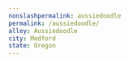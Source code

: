 ```yaml
---
﻿nonslashpermalink: aussiedoodle
permalink: /aussiedoodle/
alley: Aussiedoodle
city: Medford
state: Oregon
---
```


